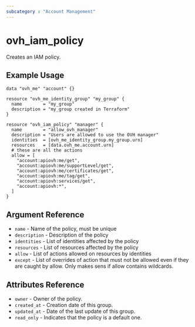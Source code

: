```yaml
---
subcategory : "Account Management"
---
```


# ovh_iam_policy

Creates an IAM policy.

## Example Usage

```hcl
data "ovh_me" "account" {}

resource "ovh_me_identity_group" "my_group" {
  name        = "my_group"
  description = "my_group created in Terraform"
}

resource "ovh_iam_policy" "manager" {
  name        = "allow_ovh_manager"
  description = "Users are allowed to use the OVH manager"
  identities  = [ovh_me_identity_group.my_group.urn]
  resources   = [data.ovh_me.account.urn]
  # these are all the actions 
  allow = [
    "account:apiovh:me/get",
    "account:apiovh:me/supportLevel/get",
    "account:apiovh:me/certificates/get",
    "account:apiovh:me/tag/get",
    "account:apiovh:services/get",
    "account:apiovh:*",
  ]
}
```

## Argument Reference

* `name` - Name of the policy, must be unique
* `description` - Description of the policy
* `identities` - List of identities affected by the policy
* `resources` - List of resources affected by the policy
* `allow` - List of actions allowed on resources by identities
* `except` - List of overrides of action that must not be allowed even if they are caught by allow. Only makes sens if allow contains wildcards.

## Attributes Reference

* `owner` - Owner of the policy.
* `created_at` - Creation date of this group.
* `updated_at` - Date of the last update of this group.
* `read_only` - Indicates that the policy is a default one.
